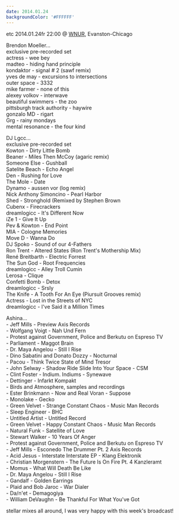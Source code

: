 ```yaml
---
date: 2014.01.24
backgroundColor: '#FFFFFF'
---
```


etc 2014.01.24fr 22:00 @ [WNUR](http://www.wnur.org/), Evanston-Chicago  

Brendon Moeller...  
exclusive pre-recorded set  
actress - wee bey  
madteo - hiding hand principle  
kondaktor - signal # 2 (sawf remix)  
yves de may - excursions to intersections  
outer space - 3332  
mike farmer - none of this  
alexey volkov - interwave  
beautiful swimmers - the zoo  
pittsburgh track authority - haywire  
gonzalo MD - rigart  
Grg - rainy mondays  
mental resonance - the four kind  

DJ Lgcc...  
exclusive pre-recorded set  
Kowton - Dirty Little Bomb  
Beaner - Miles Then McCoy (agaric remix)  
Someone Else - Gushball  
Satelite Beach - Echo Angel  
Den - Rushing for Love  
The Mole - Date  
Dynamo - aussen vor (log remix)  
Nick Anthony Simoncino - Pearl Harbor  
Shed - Stronghold (Remixed by Stephen Brown  
Cubenx - Firecrackers  
dreamlogicc - It's Different Now  
iZe 1 - Give It Up  
Pev & Kowton - End Point  
MIA - Cologne Memories  
Move D - Wanna Do  
DJ Spoko - Sound of our 4-Fathers  
Ron Trent - Altered States (Ron Trent's Mothership Mix)  
René Breitbarth - Electric Forrest  
The Sun God - Root Frequencies  
dreamlogicc - Alley Troll Cumin  
Lerosa - Clique  
Confetti Bomb - Detox  
dreamlogicc - Srsly  
The Knife - A Tooth For An Eye (Piursuit Grooves remix)  
Actress - Lost in the Streets of NYC  
dreamlogicc - I've Said it a Million Times  

Ashina...  
\- Jeff Mills - Preview Axis Records  
\- Wolfgang Voigt - Nah Und Fern  
\- Protest against Government, Police and Berkutu on Espreso TV  
\- Parliament - Maggot Brain  
\- Dr. Maya Angelou - Still I Rise  
\- Dino Sabatini and Donato Dozzy - Nocturnal  
\- Pacou - Think Twice State of Mind Tresor  
\- John Selway - Shadow Ride Slide Into Your Space - CSM  
\- Clint Foster - Indium. Indiums - Synewave  
\- Dettinger - Infarkt Kompakt  
\- Birds and Atmosphere, samples and recordings  
\- Ester Brinkmann - Now and Real Voran - Suppose  
\- Monolake - Gecko  
\- Green Velvet - Strange Constant Chaos - Music Man Records  
\- Sleep Engineer - BHC  
\- Untitled Artist - Untitled Record  
\- Green Velvet - Happy Constant Chaos - Music Man Records  
\- Natural Funk - Satellite of Love  
\- Stewart Walker - 10 Years Of Anger  
\- Protest against Government, Police and Berkutu on Espreso TV  
\- Jeff Mills - Esconedo The Drummer Pt. 2 Axis Records  
\- Acid Jesus - Interstate Interstate EP - Klang Elektronik  
\- Christian Morgenstern - The Future Is On Fire Pt. 4 Kanzleramt  
\- Momus - What Will Death Be Like  
\- Dr. Maya Angelou - Still I Rise  
\- Gandalf - Golden Earrings  
\- Plaid and Bob Jaroc - War Dialer  
\- Da/n'et - Demagogiya  
\- William DeVaughn - Be Thankful For What You've Got  

stellar mixes all around, I was very happy with this week's broadcast!